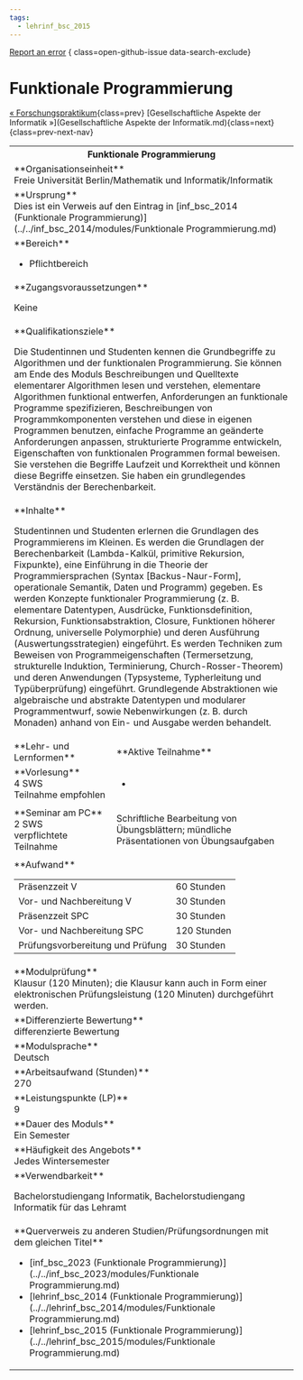 ```yaml
---
tags:
  - lehrinf_bsc_2015
---
```

[Report an error](https://github.com/SGSSGene/FUB-SUP/issues/new?title=Error%20in%20%22Funktionale%20Programmierung%22&body=There%20seems%20to%20be%20an%20error%20in%20module%20%22Funktionale%20Programmierung%22%2E%0A%0A%3CDescribe%20here%20a%20slightly%20more%20detailed%20description%20of%20what%20is%20wrong%3E&labels=bug)
{ class=open-github-issue data-search-exclude}

# Funktionale Programmierung

[« Forschungspraktikum](Forschungspraktikum.md){class=prev}
[Gesellschaftliche Aspekte der Informatik »](Gesellschaftliche Aspekte der Informatik.md){class=next}
{class=prev-next-nav}

<table markdown id="moduledesc">
<tr markdown class="moduledesc_head"><th colspan="2">Funktionale Programmierung </th></tr>
<tr markdown><td colspan="2">**Organisationseinheit**   <br>Freie Universität Berlin/Mathematik und Informatik/Informatik</td></tr>
<tr markdown><td colspan="2">**Ursprung**<br>Dies ist ein Verweis auf den Eintrag in [inf_bsc_2014 (Funktionale Programmierung)](../../inf_bsc_2014/modules/Funktionale Programmierung.md)</td></tr>
<tr markdown><td colspan="2">**Bereich**<br>


- Pflichtbereich

</td></tr>

<tr markdown><td colspan="2">**Zugangsvoraussetzungen** <br>

Keine


</td></tr>
<tr markdown><td colspan="2">**Qualifikationsziele**    <br>

Die Studentinnen und Studenten kennen die Grundbegriffe zu Algorithmen und
der funktionalen Programmierung. Sie können am Ende des Moduls
Beschreibungen und Quelltexte elementarer Algorithmen lesen und verstehen,
elementare Algorithmen funktional entwerfen, Anforderungen an funktionale
Programme spezifizieren, Beschreibungen von Programmkomponenten verstehen
und diese in eigenen Programmen benutzen, einfache Programme an geänderte
Anforderungen anpassen, strukturierte Programme entwickeln, Eigenschaften
von funktionalen Programmen formal beweisen. Sie verstehen die Begriffe
Laufzeit und Korrektheit und können diese Begriffe einsetzen. Sie haben ein
grundlegendes Verständnis der Berechenbarkeit.


</td></tr>
<tr markdown><td colspan="2">**Inhalte**                <br>

Studentinnen und Studenten erlernen die Grundlagen des Programmierens im
Kleinen. Es werden die Grundlagen der Berechenbarkeit (Lambda-Kalkül,
primitive Rekursion, Fixpunkte), eine Einführung in die Theorie der
Programmiersprachen (Syntax \[Backus-Naur-Form\], operationale Semantik,
Daten und Programm) gegeben. Es werden Konzepte funktionaler Programmierung
(z. B. elementare Datentypen, Ausdrücke, Funktionsdefinition, Rekursion,
Funktionsabstraktion, Closure, Funktionen höherer Ordnung, universelle
Polymorphie) und deren Ausführung (Auswertungsstrategien) eingeführt. Es
werden Techniken zum Beweisen von Programmeigenschaften (Termersetzung,
strukturelle Induktion, Terminierung, Church-Rosser-Theorem) und deren
Anwendungen (Typsysteme, Typherleitung und Typüberprüfung) eingeführt.
Grundlegende Abstraktionen wie algebraische und abstrakte Datentypen und
modularer Programmentwurf, sowie Nebenwirkungen (z. B. durch Monaden) anhand
von Ein- und Ausgabe werden behandelt.


</td></tr>

<tr markdown><td>**Lehr- und Lernformen**</td><td>**Aktive Teilnahme**</td></tr>
<tr markdown><td> **Vorlesung** <br>4 SWS <br> Teilnahme empfohlen</td><td>

-
</td></tr>
<tr markdown><td> **Seminar am PC** <br>2 SWS <br> verpflichtete Teilnahme</td><td>

Schriftliche Bearbeitung von Übungsblättern; mündliche Präsentationen von Übungsaufgaben
</td></tr>
<tr markdown><td colspan="2">**Aufwand**                <br>
<table class="aufwand_table">
<tr><td>Präsenzzeit V</td><td>60 Stunden</td></tr>
<tr><td>Vor- und Nachbereitung V</td><td>30 Stunden</td></tr>
<tr><td>Präsenzzeit SPC</td><td>30 Stunden</td></tr>
<tr><td>Vor- und Nachbereitung SPC</td><td>120 Stunden</td></tr>
<tr><td>Prüfungsvorbereitung und Prüfung</td><td>30 Stunden</td></tr>
</table>

</td></tr>
<tr markdown><td colspan="2">**Modulprüfung**             <br>Klausur (120 Minuten); die Klausur kann auch in Form einer elektronischen
Prüfungsleistung (120 Minuten) durchgeführt werden.


</td></tr>
<tr markdown><td colspan="2">**Differenzierte Bewertung** <br>differenzierte Bewertung

</td></tr>
<tr markdown><td colspan="2">**Modulsprache**             <br>Deutsch</td></tr>
<tr markdown><td colspan="2">**Arbeitsaufwand (Stunden)** <br>270</td></tr>
<tr markdown><td colspan="2">**Leistungspunkte (LP)**     <br>9</td></tr>
<tr markdown><td colspan="2">**Dauer des Moduls**         <br>Ein Semester</td></tr>
<tr markdown><td colspan="2">**Häufigkeit des Angebots**  <br>Jedes Wintersemester</td></tr>
<tr markdown><td colspan="2">**Verwendbarkeit**           <br>

Bachelorstudiengang Informatik, Bachelorstudiengang Informatik für das
Lehramt


</td></tr>

<tr markdown><td colspan="2">**Querverweis zu anderen Studien/Prüfungsordnungen mit dem gleichen Titel**<br>


- [inf_bsc_2023 (Funktionale Programmierung)](../../inf_bsc_2023/modules/Funktionale Programmierung.md)
- [lehrinf_bsc_2014 (Funktionale Programmierung)](../../lehrinf_bsc_2014/modules/Funktionale Programmierung.md)
- [lehrinf_bsc_2015 (Funktionale Programmierung)](../../lehrinf_bsc_2015/modules/Funktionale Programmierung.md)

</td></tr>

</table>
